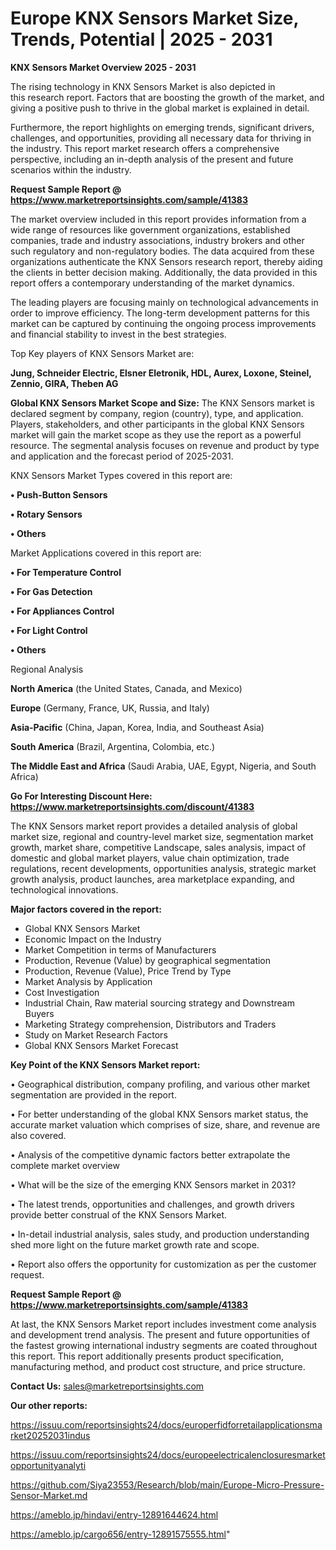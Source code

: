 # Europe KNX Sensors Market Size, Trends, Potential | 2025 - 2031

<Strong> KNX Sensors Market Overview 2025 - 2031</strong>

The rising technology in KNX Sensors Market is also depicted in this research report. Factors that are boosting the growth of the market, and giving a positive push to thrive in the global market is explained in detail.

Furthermore, the report highlights on emerging trends, significant drivers, challenges, and opportunities, providing all necessary data for thriving in the industry. This report market research offers a comprehensive perspective, including an in-depth analysis of the present and future scenarios within the industry.

<strong>Request Sample Report @ <a href=https://www.marketreportsinsights.com/sample/41383>https://www.marketreportsinsights.com/sample/41383</a></strong>

The market overview included in this report provides information from a wide range of resources like government organizations, established companies, trade and industry associations, industry brokers and other such regulatory and non-regulatory bodies. The data acquired from these organizations authenticate the KNX Sensors research report, thereby aiding the clients in better decision making. Additionally, the data provided in this report offers a contemporary understanding of the market dynamics.

The leading players are focusing mainly on technological advancements in order to improve efficiency. The long-term development patterns for this market can be captured by continuing the ongoing process improvements and financial stability to invest in the best strategies.

Top Key players of KNX Sensors Market are:

<strong>Jung, Schneider Electric, Elsner Eletronik, HDL, Aurex, Loxone, Steinel, Zennio, GIRA, Theben AG</strong>

<strong><b>Global KNX Sensors Market Scope and Size:</b></strong>
The KNX Sensors market is declared segment by company, region (country), type, and application. Players, stakeholders, and other participants in the global KNX Sensors market will gain the market scope as they use the report as a powerful resource. The segmental analysis focuses on revenue and product by type and application and the forecast period of 2025-2031.

KNX Sensors Market Types covered in this report are:

<strong>•  Push-Button Sensors

•  Rotary Sensors

•  Others</strong>

Market Applications covered in this report are:

<strong>•  For Temperature Control

•  For Gas Detection

•  For Appliances Control

•  For Light Control

•  Others</strong> 

Regional Analysis

<strong>North America</strong> (the United States, Canada, and Mexico)

<strong>Europe</strong> (Germany, France, UK, Russia, and Italy)

<strong>Asia-Pacific</strong> (China, Japan, Korea, India, and Southeast Asia)

<strong>South America</strong> (Brazil, Argentina, Colombia, etc.)

<strong>The Middle East and Africa</strong> (Saudi Arabia, UAE, Egypt, Nigeria, and South Africa)

<strong>Go For Interesting Discount Here: <a href=https://www.marketreportsinsights.com/discount/41383>https://www.marketreportsinsights.com/discount/41383</a></strong>

The KNX Sensors market report provides a detailed analysis of global market size, regional and country-level market size, segmentation market growth, market share, competitive Landscape, sales analysis, impact of domestic and global market players, value chain optimization, trade regulations, recent developments, opportunities analysis, strategic market growth analysis, product launches, area marketplace expanding, and technological innovations.

<strong><b>Major factors covered in the report:</b></strong>
<ul>
  <li>Global KNX Sensors Market </li>
  <li>Economic Impact on the Industry</li>
  <li>Market Competition in terms of Manufacturers</li>
  <li>Production, Revenue (Value) by geographical segmentation</li>
  <li>Production, Revenue (Value), Price Trend by Type</li>
  <li>Market Analysis by Application</li>
  <li>Cost Investigation</li>
  <li>Industrial Chain, Raw material sourcing strategy and Downstream Buyers</li>
  <li>Marketing Strategy comprehension, Distributors and Traders</li>
  <li>Study on Market Research Factors</li>
  <li>Global KNX Sensors Market Forecast</li>
</ul>

<strong><b>Key Point of the KNX Sensors Market report:</b></strong>

• Geographical distribution, company profiling, and various other market segmentation are provided in the report.

• For better understanding of the global KNX Sensors market status, the accurate market valuation which comprises of size, share, and revenue are also covered.

• Analysis of the competitive dynamic factors better extrapolate the complete market overview

• What will be the size of the emerging KNX Sensors market in 2031?

• The latest trends, opportunities and challenges, and growth drivers provide better construal of the KNX Sensors Market.

• In-detail industrial analysis, sales study, and production understanding shed more light on the future market growth rate and scope.

• Report also offers the opportunity for customization as per the customer request.

<strong>Request Sample Report @ <a href=https://www.marketreportsinsights.com/sample/41383>https://www.marketreportsinsights.com/sample/41383</a></strong>

At last, the KNX Sensors Market report includes investment come analysis and development trend analysis. The present and future opportunities of the fastest growing international industry segments are coated throughout this report. This report additionally presents product specification, manufacturing method, and product cost structure, and price structure.

<strong>Contact Us:</strong>
sales@marketreportsinsights.com

<strong>Our other reports:</strong>

<a href=https://issuu.com/reportsinsights24/docs/europerfidforretailapplicationsmarket20252031indus>https://issuu.com/reportsinsights24/docs/europerfidforretailapplicationsmarket20252031indus</a>

<a href=https://issuu.com/reportsinsights24/docs/europeelectricalenclosuresmarketopportunityanalyti>https://issuu.com/reportsinsights24/docs/europeelectricalenclosuresmarketopportunityanalyti</a>

<a href=https://github.com/Siya23553/Research/blob/main/Europe-Micro-Pressure-Sensor-Market.md>https://github.com/Siya23553/Research/blob/main/Europe-Micro-Pressure-Sensor-Market.md</a>

<a href=https://ameblo.jp/hindavi/entry-12891644624.html>https://ameblo.jp/hindavi/entry-12891644624.html</a>

<a href=https://ameblo.jp/cargo656/entry-12891575555.html>https://ameblo.jp/cargo656/entry-12891575555.html</a>"
